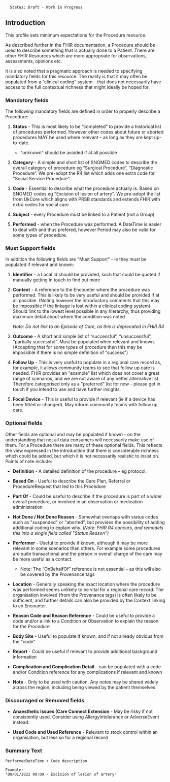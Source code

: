       Status: Draft - Work In Progress

## **Introduction**
This profile sets minimum expectations for the Procedure resource.

As described further in the FHIR documentation, a Procedure should be used to describe something that is actually done to a Patient. There are other FHIR Resources which are more appropriate for observations, assessments, opinions etc.

It is also noted that a pragmatic approach is needed to specifying mandatory fields for this resource. The reality is that it may often be populated from a “clinical coding” system - that does not necessarily have access to the full contextual richness that might ideally be hoped for.



### **Mandatory fields**
The following mandatory fields are defined in order to properly describe a Procedure:

1. **Status** - This is most likely to be “completed” to provide a historical list of procedures performed. However other codes about future or aborted procedures MAY be used where relevant – as long as they are kept up-to-date.
   - “unknown” should be avoided if at all possible

2. **Category** - A simple and short list of SNOMED codes to describe the overall category of procedure eg “Surgical Procedure”, “Diagnostic Procedure”. We pre-adopt the R4 list which adds one extra code for "Social Service Procedure".

3. **Code** - Essential to describe what the procedure actually is. Based on SNOMED codes eg "Excision of lesion of artery". We pre-adopt the list from UkCore which aligns with PRSB standards and extends FHIR with extra codes for social care

4. **Subject** - every Procedure must be linked to a Patient (not a Group)

5. **Performed** - when the Procedure was performed. A DateTime is easier to deal with and thus prefered, however Period may also be valid for some types of procedure.



### **Must Support fields**
In addition the following fields are "Must Support" - ie they must be populated if relevant and known:

1. **Identifier** - a Local Id should be provided, such that could be quoted if manually getting in touch to find out more

2. **Context** - A reference to the Encounter where the procedure was performed. This is likely to be very useful and should be provided if at all possible. (Noting however the introductory comments that this may be impossible if the linkage is lost within a clinical coding system). Should link to the lowest level possible in any hierarchy, thus providing maximum detail about where the condition was noted

   *Note: Do not link to an Episode of Care, as this is deprecated in FHIR R4*

3. **Outcome** - A short and simple list of “successful”, “unsuccessful”, “partially successful”. Must be populated when relevant and known. (Accepting that for some types of procedure then this may be impossible if there is no simple definition of “success”)

4. **Follow Up** - This is very useful to populate in a regional care record as, for example, it allows community teams to see that follow up care is needed. FHIR provides an "example" list which does not cover a great range of scenarios, and we are not aware of any better alternative list. Therefore categorised only as a "preferred" list for now - please get in touch if you intend to use and have further insights.

5. **Focal Device** - This is useful to provide if relevant (ie if a device has been fitted or changed). May inform community teams with follow up care.



### **Optional fields**
Other fields are optional and may be populated if known - on the understanding that not all data consumers will necessarily make use of them. For a Procedure there are many of these optional fields. This reflects the view expressed in the introduction that there is considerable richness which could be added, but which it is not necessarily realistic to insist on. Points of note include:

 - **Definition** - A detailed definition of the procedure – eg protocol.

  - **Based On** - Useful to describe the Care Plan, Referral or ProcedureRequest that led to this Procedure

  - **Part Of** - Could be useful to describe if the procedure is part of a wider overall procedure, or involved in an observation or medication administration

  - **Not Done / Not Done Reason** - Somewhat overlaps with status codes such as "suspended" or "aborted", but provides the possibility of adding additional coding to explain why. *(Note: FHIR R4 concurs, and remodels this into a single field called "Status Reason")*

  - **Performer** - Useful to provide if known, although it may be more relevant in some scenarios than others. For example some procedures are quite transactional and the person in overall charge of the care may be more useful as a contact.
      - Note: The “OnBehalfOf” reference is not essential – as this will also be covered by the Provenance tags

  - **Location** - Generally speaking the exact location where the procedure was performed seems unlikely to be vital for a regional care record. The organisation involved (from the Provenance tags) is often likely to be sufficient, and further details can also be provided by the Context linking to an Encounter.

  - **Reason Code and Reason Reference** - Could be useful to provide a code and/or a link to a Condition or Observation to explain the reason for the Procedure

  - **Body Site** - Useful to populate if known, and if not already obvious from the "code"

  - **Report** - Could be useful if relevant to provide additional background information

  - **Complication and Complication Detail** - can be populated with a code and/or Condition reference for any complications if relevant and known

 - **Note** - Only to be used with caution. Any notes may be shared widely across the region, including being viewed by the patient themselves


### **Discouraged or Removed fields**
 - **Anaesthetic Issues (Care Connect Extension** - May be risky if not consistently used. Consider using AllergyIntolerance or AdverseEvent instead.

 - **Used Code and Used Reference** - Relevant to stock control within an organisation, but less so for a regional record



### **Summary Text**

    PerformedDateTime + Code description 
  
    Example: 
    "09/01/2022 09:00 - Excision of lesion of artery"